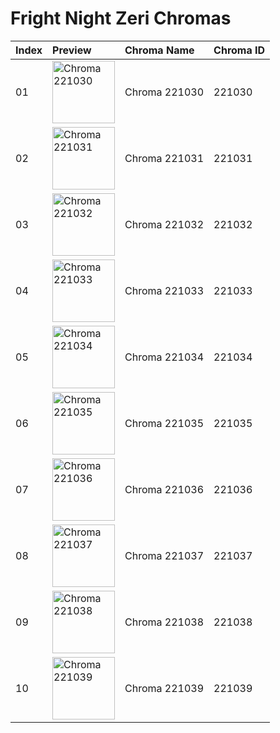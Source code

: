 # Fright Night Zeri Chromas

| Index | Preview | Chroma Name | Chroma ID |
|:---|:---|:---|:---|
| 01 | <img src='https://raw.communitydragon.org/latest/plugins/rcp-be-lol-game-data/global/default/v1/champion-chroma-images/221/221030.png' alt='Chroma 221030' width='100'> | Chroma 221030 | 221030 |
| 02 | <img src='https://raw.communitydragon.org/latest/plugins/rcp-be-lol-game-data/global/default/v1/champion-chroma-images/221/221031.png' alt='Chroma 221031' width='100'> | Chroma 221031 | 221031 |
| 03 | <img src='https://raw.communitydragon.org/latest/plugins/rcp-be-lol-game-data/global/default/v1/champion-chroma-images/221/221032.png' alt='Chroma 221032' width='100'> | Chroma 221032 | 221032 |
| 04 | <img src='https://raw.communitydragon.org/latest/plugins/rcp-be-lol-game-data/global/default/v1/champion-chroma-images/221/221033.png' alt='Chroma 221033' width='100'> | Chroma 221033 | 221033 |
| 05 | <img src='https://raw.communitydragon.org/latest/plugins/rcp-be-lol-game-data/global/default/v1/champion-chroma-images/221/221034.png' alt='Chroma 221034' width='100'> | Chroma 221034 | 221034 |
| 06 | <img src='https://raw.communitydragon.org/latest/plugins/rcp-be-lol-game-data/global/default/v1/champion-chroma-images/221/221035.png' alt='Chroma 221035' width='100'> | Chroma 221035 | 221035 |
| 07 | <img src='https://raw.communitydragon.org/latest/plugins/rcp-be-lol-game-data/global/default/v1/champion-chroma-images/221/221036.png' alt='Chroma 221036' width='100'> | Chroma 221036 | 221036 |
| 08 | <img src='https://raw.communitydragon.org/latest/plugins/rcp-be-lol-game-data/global/default/v1/champion-chroma-images/221/221037.png' alt='Chroma 221037' width='100'> | Chroma 221037 | 221037 |
| 09 | <img src='https://raw.communitydragon.org/latest/plugins/rcp-be-lol-game-data/global/default/v1/champion-chroma-images/221/221038.png' alt='Chroma 221038' width='100'> | Chroma 221038 | 221038 |
| 10 | <img src='https://raw.communitydragon.org/latest/plugins/rcp-be-lol-game-data/global/default/v1/champion-chroma-images/221/221039.png' alt='Chroma 221039' width='100'> | Chroma 221039 | 221039 |
